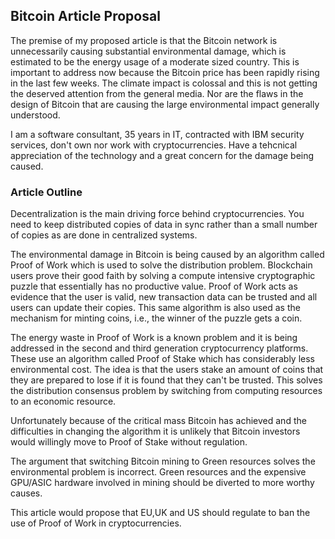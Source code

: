 ## Bitcoin Article Proposal

The premise of my proposed article is that the Bitcoin network is unnecessarily causing substantial environmental damage, which is estimated to be the energy usage of a moderate sized country.
This is important to address now because the Bitcoin price has been rapidly rising in the last few weeks. 
The climate impact is colossal and this is not getting the deserved attention from the general media.
Nor are the flaws in the design of Bitcoin that are causing the large environmental impact generally understood. 

I am a software consultant, 35 years in IT, contracted with IBM security services, don't own nor work with cryptocurrencies.
Have a tehcnical appreciation of the technology and a great concern for the damage being caused. 

### Article Outline

Decentralization is the main driving force behind cryptocurrencies.
You need to keep distributed copies of data in sync rather than a small number of copies as are done in centralized systems.

The environmental damage in Bitcoin is being caused by an algorithm called Proof of Work which is used to solve the distribution problem.
Blockchain users prove their good faith by solving a compute intensive cryptographic puzzle that essentially has no productive value.
Proof of Work acts as evidence that the user is valid, new transaction data can be trusted and all users can update their copies.
This same algorithm is also used as the mechanism for minting coins, i.e., the winner of the puzzle gets a coin. 

The energy waste in Proof of Work is a known problem and it is being addressed in the second and third generation cryptocurrency platforms.
These use an algorithm called Proof of Stake which has considerably less environmental cost.
The idea is that the users stake an amount of coins that they are prepared to lose if it is found that they can't be trusted.
This solves the distribution consensus problem by switching from computing resources to an economic resource.

Unfortunately because of the critical mass Bitcoin has achieved and the difficulties in changing the algorithm
it is unlikely that Bitcoin investors would willingly move to Proof of Stake without regulation.

The argument that switching Bitcoin mining to Green resources solves the environmental problem is incorrect.
Green resources and the expensive GPU/ASIC hardware involved in mining should be diverted to more worthy causes.

This article would propose that EU,UK and US should regulate to ban the use of Proof of Work in cryptocurrencies. 
